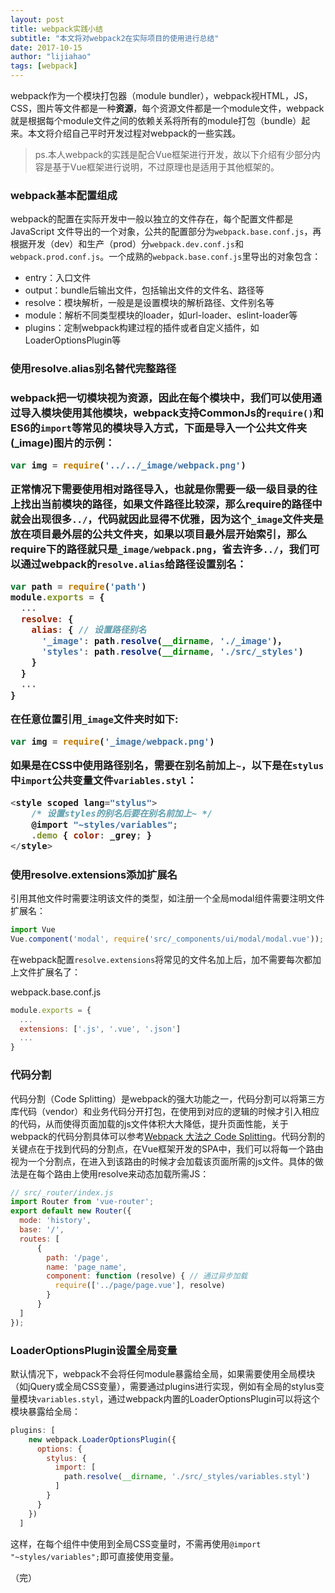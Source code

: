 ```yaml
---
layout: post
title: webpack实践小结
subtitle: "本文将对webpack2在实际项目的使用进行总结"
date: 2017-10-15
author: "lijiahao"
tags: [webpack]
---
```


webpack作为一个模块打包器（module bundler），webpack视HTML，JS，CSS，图片等文件都是一种**资源**，每个资源文件都是一个module文件，webpack就是根据每个module文件之间的依赖关系将所有的module打包（bundle）起来。本文将介绍自己平时开发过程对webpack的一些实践。

> ps.本人webpack的实践是配合Vue框架进行开发，故以下介绍有少部分内容是基于Vue框架进行说明，不过原理也是适用于其他框架的。

<h3>webpack基本配置组成</h3>

webpack的配置在实际开发中一般以独立的文件存在，每个配置文件都是JavaScript 文件导出的一个对象，公共的配置部分为`webpack.base.conf.js`，再根据开发（dev）和生产（prod）分`webpack.dev.conf.js`和`webpack.prod.conf.js`。一个成熟的`webpack.base.conf.js`里导出的对象包含：

- entry：入口文件
- output：bundle后输出文件，包括输出文件的文件名、路径等
- resolve：模块解析，一般是是设置模块的解析路径、文件别名等
- module：解析不同类型模块的loader，如url-loader、eslint-loader等
- plugins：定制webpack构建过程的插件或者自定义插件，如LoaderOptionsPlugin等

<h3>使用resolve.alias别名替代完整路径<h3>

webpack把一切模块视为资源，因此在每个模块中，我们可以使用通过导入模块使用其他模块，webpack支持CommonJs的`require()`和ES6的`import`等常见的模块导入方式，下面是导入一个公共文件夹(_image)图片的示例：

```javascript
var img = require('../../_image/webpack.png')
```

正常情况下需要使用相对路径导入，也就是你需要一级一级目录的往上找出当前模块的路径，如果文件路径比较深，那么require的路径中就会出现很多`../`，代码就因此显得不优雅，因为这个`_image`文件夹是放在项目最外层的公共文件夹，如果以项目最外层开始索引，那么require下的路径就只是`_image/webpack.png`，省去许多`../`，我们可以通过webpack的`resolve.alias`给路径设置别名：

```javascript
var path = require('path')
module.exports = {
  ...
  resolve: {
    alias: { // 设置路径别名
      '_image': path.resolve(__dirname, './_image')，
      'styles': path.resolve(__dirname, './src/_styles')
    }
  }
  ...
}
```

在任意位置引用`_image`文件夹时如下:

```javascript
var img = require('_image/webpack.png')
```

如果是在CSS中使用路径别名，需要在别名前加上`~`，以下是在`stylus`中`import`公共变量文件`variables.styl`：

```javascript
<style scoped lang="stylus">
	/* 设置styles的别名后要在别名前加上~ */
  	@import "~styles/variables";
	.demo { color: _grey; }
</style>
```

<h3>使用resolve.extensions添加扩展名</h3>

引用其他文件时需要注明该文件的类型，如注册一个全局modal组件需要注明文件扩展名：

```javascript
import Vue
Vue.component('modal', require('src/_components/ui/modal/modal.vue'));
```

在webpack配置`resolve.extensions`将常见的文件名加上后，加不需要每次都加上文件扩展名了：

webpack.base.conf.js

```javascript
module.exports = {
  ...
  extensions: ['.js', '.vue', '.json']
  ...
}
```

<h3>代码分割</h3>

代码分割（Code Splitting）是webpack的强大功能之一，代码分割可以将第三方库代码（vendor）和业务代码分开打包，在使用到对应的逻辑的时候才引入相应的代码，从而使得页面加载的js文件体积大大降低，提升页面性能，关于webpack的代码分割具体可以参考[Webpack 大法之 Code Splitting](https://juejin.im/entry/59225f9e2f301e006b189807)。代码分割的关键点在于找到代码的分割点，在Vue框架开发的SPA中，我们可以将每一个路由视为一个分割点，在进入到该路由的时候才会加载该页面所需的js文件。具体的做法是在每个路由上使用resolve来动态加载所需JS：

```javascript
// src/_router/index.js
import Router from 'vue-router';
export default new Router({
  mode: 'history',
  base: '/',
  routes: [
      {
        path: '/page',
        name: 'page_name',
        component: function (resolve) { // 通过异步加载
          require(['../page/page.vue'], resolve)
        }
      }
  ]
});
```

<h3>LoaderOptionsPlugin设置全局变量</h3>

默认情况下，webpack不会将任何module暴露给全局，如果需要使用全局模块（如jQuery或全局CSS变量），需要通过plugins进行实现，例如有全局的stylus变量模块`variables.styl`，通过webpack内置的LoaderOptionsPlugin可以将这个模块暴露给全局：

```javascript
plugins: [
    new webpack.LoaderOptionsPlugin({
      options: {
        stylus: {
          import: [
            path.resolve(__dirname, './src/_styles/variables.styl')
          ]
        }
      }
    })
  ]
```

这样，在每个组件中使用到全局CSS变量时，不需再使用`@import "~styles/variables";`即可直接使用变量。

（完）